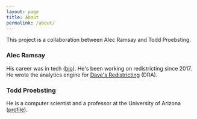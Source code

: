 ```yaml
---
layout: page
title: About
permalink: /about/
---
```


This project is a collaboration between Alec Ramsay and Todd Proebsting.

### Alec Ramsay

His career was in tech ([bio](https://alecramsay.github.io/)).
He's been working on redistricting since 2017.
He wrote the analytics engine for [Dave's Redistricting](https://davesredistricting.org/) (DRA).

### Todd Proebsting
 
He is a computer scientist and a professor at the University of Arizona ([profile](http://proebsting.cs.arizona.edu/)).  


